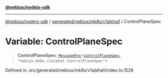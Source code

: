 [**@nebius/nodejs-sdk**](../../../../../README.md)

---

[@nebius/nodejs-sdk](../../../../../README.md) / [generated/nebius/mk8s/v1alpha1](../README.md) / ControlPlaneSpec

# Variable: ControlPlaneSpec

> **ControlPlaneSpec**: [`MessageFns`](../../../../../runtime/protos/core/interfaces/MessageFns.md)\<[`ControlPlaneSpec`](../interfaces/ControlPlaneSpec.md), `"nebius.mk8s.v1alpha1.ControlPlaneSpec"`\>

Defined in: src/generated/nebius/mk8s/v1alpha1/index.ts:1526
